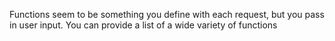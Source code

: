 Functions seem to be something you define with each request, but you pass in user input.
You can provide a list of a wide variety of functions